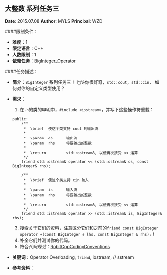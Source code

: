 大整数 系列任务三
---

**Date**: 2015.07.08
**Author**: MYLS
**Principal**: WZD

####限制条件：

 - **难度**：1
 - **限定语言**：C++
 - **人数限制**：1
 - **依赖任务**：[BigInteger_Operator](BigInteger_Operator.md)

####任务描述：

 - **简介**：`BigInteger` 系列任务三！
 也许你很好奇，`std::cout`，`std::cin`， 如何对你的自定义类型使用？ 
 - **需求**：
    1. 在`.h`的类的申明中，`#include <iostream>`，并写下这些操作符重载：
	```
	public:
		/**
		 *	\brief	使这个类支持 cout 到输出流
		 *
		 *	\param	os		输出流
		 *	\param	rhs		将要输出的整数
		 *
		 *	\return			std::ostream&, 以便再次接受 << 运算
		 */
		friend std::ostream& operator << (std::ostream& os, const BigInteger& rhs);

		/**
		 *	\brief	使这个类支持 cin 输入
		 *
		 *	\param	is		输入流
		 *	\param	rhs		将要输出的整数
		 *
		 *	\return			std::ostream&, 以便再次接受 << 运算
		 */
		friend std::istream& operator >> (std::istream& is, BigInteger& rhs);
	```
    3. 搜索关于它们的资料，注意区分它们和之前的`friend const BigInteger operator +(const BigInteger & lhs, const BigInteger & rhs);`！
    4. 补全它们并测试你的代码。
    5. 符合*代码规范*：[RobitCppCodingConventions](ref/RobitCppCodingConventions.md)

 - **关键词**：Operator Overloading, `friend`, iostream, // sstream
 - **参考资料**：
